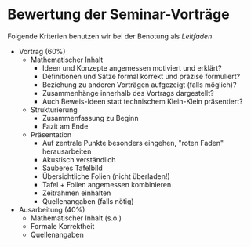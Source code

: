 # Bewertung der Seminar-Vorträge
Folgende Kriterien benutzen wir bei der Benotung als _Leitfaden_.

- Vortrag (60%)
    - Mathematischer Inhalt
        - Ideen und Konzepte angemessen motiviert und erklärt?
        - Definitionen und Sätze formal korrekt und präzise formuliert?
        - Beziehung zu anderen Vorträgen aufgezeigt (falls möglich)?
        - Zusammenhänge innerhalb des Vortrags dargestellt?
        - Auch Beweis-Ideen statt technischem Klein-Klein präsentiert?
    - Strukturierung
        - Zusammenfassung zu Beginn
        - Fazit am Ende
    - Präsentation
        - Auf zentrale Punkte besonders eingehen, "roten Faden" herausarbeiten
        - Akustisch verständlich
        - Sauberes Tafelbild
        - Übersichtliche Folien (nicht überladen!)
        - Tafel + Folien angemessen kombinieren
        - Zeitrahmen einhalten
        - Quellenangaben (falls nötig)
- Ausarbeitung (40%)
    - Mathematischer Inhalt (s.o.)
    - Formale Korrektheit
    - Quellenangaben
